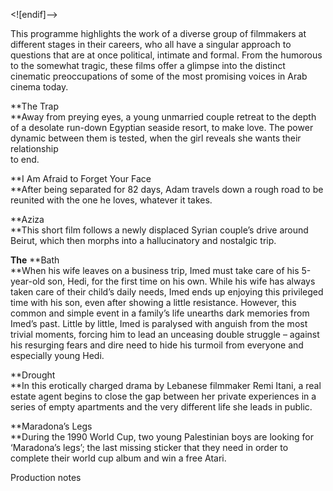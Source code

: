 <![endif]-->

This programme highlights the work of a diverse group of filmmakers at different stages in their careers, who all have a singular approach to questions that are at once political, intimate and formal. From the humorous to the somewhat tragic, these films offer a glimpse into the distinct cinematic preoccupations of some of the most promising voices in Arab cinema today.

**The Trap  
**Away from preying eyes, a young unmarried couple retreat to the depth of a desolate run-down Egyptian seaside resort, to make love. The power dynamic between them is tested, when the girl reveals she wants their relationship  
to end.

**I Am Afraid to Forget Your Face  
**After being separated for 82 days, Adam travels down a rough road to be reunited with the one he loves, whatever it takes.

**Aziza  
**This short film follows a newly displaced Syrian couple’s drive around Beirut, which then morphs into a hallucinatory and nostalgic trip.

**The**  **Bath  
**When his wife leaves on a business trip, Imed must take care of his 5-year-old son, Hedi, for the first time on his own. While his wife has always taken care of their child’s daily needs, Imed ends up enjoying this privileged time with his son, even after showing a little resistance. However, this common and simple event in a family’s life unearths dark memories from Imed’s past. Little by little, Imed is paralysed with anguish from the most trivial moments, forcing him to lead an unceasing double struggle – against his resurging fears and dire need to hide his turmoil from everyone and especially young Hedi.

**Drought  
**In this erotically charged drama by Lebanese filmmaker Remi Itani, a real estate agent begins to close the gap between her private experiences in a series of empty apartments and the very different life she leads in public.

**Maradona’s Legs  
**During the 1990 World Cup, two young Palestinian boys are looking for ‘Maradona’s legs’; the last missing sticker that they need in order to complete their world cup album and win a free Atari.

Production notes


<!--stackedit_data:
eyJoaXN0b3J5IjpbMTc0OTQ3OTAwMl19
-->
